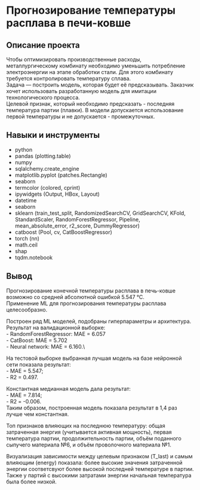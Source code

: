 # Прогнозирование температуры расплава в печи-ковше

## Описание проекта

Чтобы оптимизировать производственные расходы, металлургическому комбинату необходимо уменьшить потребление электроэнергии на этапе обработки стали. Для этого комбинату требуется контролировать температуру сплава.\
Задача — построить модель, которая будет её предсказывать. Заказчик хочет использовать разработанную модель для имитации технологического процесса.\
Целевой признак, который необходимо предсказать - последняя температура партии (плавки). В модели допускается использование первой температуры и не допускается - промежуточных.

## Навыки и инструменты

* python
* pandas (plotting.table)
* numpy
* sqlalchemy.create_engine
* matplotlib.pyplot (patches.Rectangle)
* seaborn
* termcolor (colored, cprint)
* ipywidgets (Output, HBox, Layout)
* datetime
* seaborn
* sklearn (train_test_split, RandomizedSearchCV, GridSearchCV, KFold, StandardScaler, RandomForestRegressor, Pipeline, mean_absolute_error, r2_score, DummyRegressor)
* catboost (Pool, cv, CatBoostRegressor)
* torch (nn)
* math.ceil
* shap
* tqdm.notebook

## Вывод

Прогнозирование конечной температуры расплава в печь-ковше возможно со средней абсолютной ошибкой 5.547 °С.\
Применение ML для прогнозирования температуры расплава целесообразно.

Построен ряд ML моделей, подобраны гиперпараметры и архитектура. Результат на валидационной выборке:\
\- RandomForestRegressor: MAE = 6.057\
\- CatBoost: MAE = 5.702\
\- Neural network: MAE = 6.160.\

На тестовой выборке выбранная лучшая модель на базе нейронной сети показала результат:\
\- MAE = 5.547;\
\- R2 = 0.497.

Константная медианная модель дала результат:\
\- MAE = 7.814;\
\- R2 = -0.006.\
Таким образом, построенная модель показала результат в 1,4 раз лучше чем константная.

Топ признаков влияющих на последнюю температуру:
общая затраченная энергия (учитывается активная мощность), первая температура партии, продолжительность партии, объём поданного сыпучего материала №6, и объём проволочного материала №1.

Визуализация зависимости между целевым признаком (T_last) и самым влияющим (energy) показала: более высокие значения затраченной энергии соответсвуют более высокой последней температуре в партии.\
Также у партий с высокими затратами энергии начальная температура была более низкой.